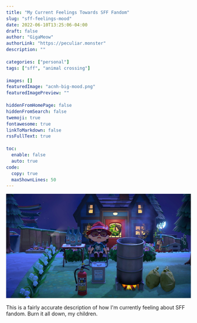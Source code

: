 ```yaml
---
title: "My Current Feelings Towards SFF Fandom"
slug: "sff-feelings-mood"
date: 2022-06-10T13:25:06-04:00
draft: false
author: "GigaMeow"
authorLink: "https://peculiar.monster"
description: ""

categories: ["personal"]
tags: ["sff", "animal crossing"]

images: []
featuredImage: "acnh-big-mood.png"
featuredImagePreview: ""

hiddenFromHomePage: false
hiddenFromSearch: false
twemoji: true
fontawesome: true
linkToMarkdown: false
rssFullText: true

toc:
  enable: false
  auto: true
code:
  copy: true
  maxShownLines: 50
---
```

![An Animal Crossing New Horizons character sitting in a cheap lawn chair in the evening with a tray table full of empty alcohol bottles next to them. In front of them is a burning oil barrel, two bags of trash, a can of gasoline, and a fire extinguisher. The character is wearing a red hat and a blue shirt that has a white cat on it shooting laser beam out of its eyes. The character's eyes are half-closed, their mouth is open in dismay, and there are two bubble floating near their head. It's evening.](acnh-big-mood.png)

This is a fairly accurate description of how I'm currently feeling about SFF fandom. Burn it all down, my children.
